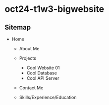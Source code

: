# oct24-t1w3-bigwebsite

## Sitemap

- Home
    - About Me
    - Projects
        - Cool Website 01
        - Cool Database
        - Cool API Server

    - Contact Me
    -   Skills/Experience/Education
